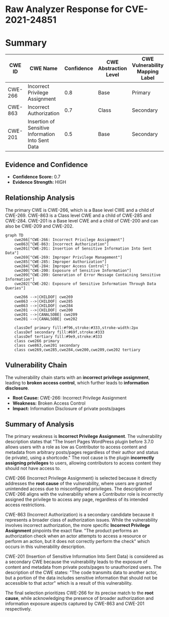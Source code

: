 # Raw Analyzer Response for CVE-2021-24851

# Summary
| CWE ID | CWE Name | Confidence | CWE Abstraction Level | CWE Vulnerability Mapping Label | CWE-Vulnerability Mapping Notes |
|---|---|---|---|---|---|
| CWE-266 | Incorrect Privilege Assignment | 0.8 | Base | Primary | Allowed |
| CWE-863 | Incorrect Authorization | 0.7 | Class | Secondary | Allowed-with-Review |
| CWE-201 | Insertion of Sensitive Information Into Sent Data | 0.5 | Base | Secondary | Allowed |

## Evidence and Confidence

*   **Confidence Score:** 0.7
*   **Evidence Strength:** HIGH

## Relationship Analysis
The primary CWE is CWE-266, which is a Base level CWE and a child of CWE-269. CWE-863 is a Class level CWE and a child of CWE-285 and CWE-284. CWE-201 is a Base level CWE and a child of CWE-200 and can also be CWE-209 and CWE-202.

```mermaid
graph TD
    cwe266["CWE-266: Incorrect Privilege Assignment"]
    cwe863["CWE-863: Incorrect Authorization"]
    cwe201["CWE-201: Insertion of Sensitive Information Into Sent Data"]
    cwe269["CWE-269: Improper Privilege Management"]
    cwe285["CWE-285: Improper Authorization"]
    cwe284["CWE-284: Improper Access Control"]
    cwe200["CWE-200: Exposure of Sensitive Information"]
    cwe209["CWE-209: Generation of Error Message Containing Sensitive Information"]
    cwe202["CWE-202: Exposure of Sensitive Information Through Data Queries"]

    cwe266 -->|CHILDOF| cwe269
    cwe863 -->|CHILDOF| cwe285
    cwe863 -->|CHILDOF| cwe284
    cwe201 -->|CHILDOF| cwe200
    cwe201 -->|CANALSOBE| cwe209
    cwe201 -->|CANALSOBE| cwe202
    
    classDef primary fill:#f96,stroke:#333,stroke-width:2px
    classDef secondary fill:#69f,stroke:#333
    classDef tertiary fill:#9e9,stroke:#333
    class cwe266 primary
    class cwe863,cwe201 secondary
    class cwe269,cwe285,cwe284,cwe200,cwe209,cwe202 tertiary
```

## Vulnerability Chain
The vulnerability chain starts with an **incorrect privilege assignment**, leading to **broken access control**, which further leads to **information disclosure**.
  - **Root Cause:** CWE-266: Incorrect Privilege Assignment
  - **Weakness:** Broken Access Control
  - **Impact:** Information Disclosure of private posts/pages

## Summary of Analysis
The primary weakness is **Incorrect Privilege Assignment**. The vulnerability description states that "The Insert Pages WordPress plugin before 3.7.0 allows users with a role as low as Contributor to access content and metadata from arbitrary posts/pages regardless of their author and status (ie private), using a shortcode." The root cause is the plugin **incorrectly assigning privileges** to users, allowing contributors to access content they should not have access to.

CWE-266 (Incorrect Privilege Assignment) is selected because it directly addresses the **root cause** of the vulnerability, where users are granted unintended access due to misconfigured privileges. The description of CWE-266 aligns with the vulnerability where a Contributor role is incorrectly assigned the privilege to access any page, regardless of its intended access restrictions.

CWE-863 (Incorrect Authorization) is a secondary candidate because it represents a broader class of authorization issues. While the vulnerability involves incorrect authorization, the more specific **Incorrect Privilege Assignment** pinpoints the exact flaw. "The product performs an authorization check when an actor attempts to access a resource or perform an action, but it does not correctly perform the check" which occurs in this vulnerability description.

CWE-201 (Insertion of Sensitive Information Into Sent Data) is considered as a secondary CWE because the vulnerability leads to the exposure of content and metadata from private posts/pages to unauthorized users. The description of the CWE states: "The code transmits data to another actor, but a portion of the data includes sensitive information that should not be accessible to that actor" which is a result of this vulnerability.

The final selection prioritizes CWE-266 for its precise match to the **root cause**, while acknowledging the presence of broader authorization and information exposure aspects captured by CWE-863 and CWE-201 respectively.